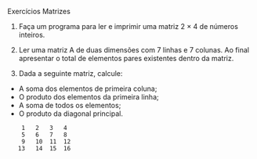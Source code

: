 Exercícios Matrizes

1)	Faça um programa para ler e imprimir uma matriz 2 × 4 de números inteiros.

2)	Ler uma matriz A de duas dimensões com 7 linhas e 7 colunas. Ao final apresentar o total de elementos pares existentes dentro da matriz.

3)	Dada a seguinte matriz, calcule:
- A soma dos elementos de primeira coluna;
- O produto dos elementos da primeira linha;
- A soma de todos os elementos;
- O produto da diagonal principal.
``` 
    1	2	3	4
    5	6	7	8
    9	10	11	12
   13	14	15	16

